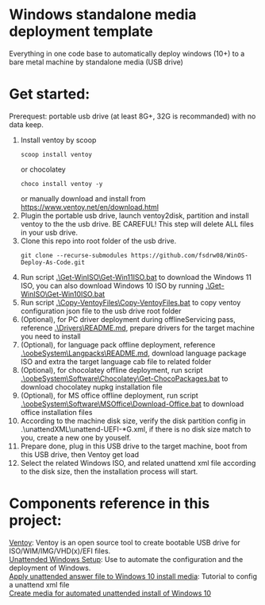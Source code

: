 # Windows standalone media deployment template
Everything in one code base to automatically deploy windows (10+) to a bare metal machine by standalone media (USB drive)

# Get started:
Prerequest: portable usb drive (at least 8G+, 32G is recommanded) with no data keep.  
1. Install ventoy by scoop 
   ```
   scoop install ventoy
   ```
   or chocolatey
   ```
   choco install ventoy -y
   ```
   or manually download and install from https://www.ventoy.net/en/download.html
2. Plugin the portable usb drive, launch ventoy2disk, partition and install ventoy to the the usb drive. BE CAREFUL! This step will delete ALL files in your usb drive.  
3. Clone this repo into root folder of the usb drive.
   ```
   git clone --recurse-submodules https://github.com/fsdrw08/WinOS-Deploy-As-Code.git
   ```  
4. Run script [.\Get-WinISO\Get-Win11ISO.bat](Get-WinISO/Get-Win11ISO.bat) to download the Windows 11 ISO, you can also download Windows 10 ISO by running [.\Get-WinISO\Get-Win10ISO.bat](Get-WinISO/Get-Win10ISO.bat)
5. Run script [.\Copy-VentoyFiles\Copy-VentoyFiles.bat](Copy-VentoyFiles/Copy-VentoyFiles.bat) to copy ventoy configuration json file to the usb drive root folder
6. (Optional), for PC driver deployment during offlineServicing pass, reference [.\Drivers\README.md](Drivers/README.md), prepare drivers for the target machine you need to install 
7. (Optional), for language pack offline deployment, reference [.\oobeSystem\Langpacks\README.md](oobesystem/Langpacks/README.md), download language package ISO and extra the target language cab file to related folder
8. (Optional), for chocolatey offline deployment, run script [.\oobeSystem\Software\Chocolatey\Get-ChocoPackages.bat](oobeSystem/Software/Chocolatey/Get-ChocoPackages.bat) to download chocolatey nupkg installation file
9. (Optional), for MS office offline deployment, run script [.\oobeSystem\Software\MSOffice\Download-Office.bat](oobeSystem/Software/MSOffice/Download-Office.bat) to download office installation files
10. According to the machine disk size, verify the disk partition config in .\unattendXML\unattend-UEFI-*G.xml, if there is no disk size match to you, create a new one by youself.
11. Prepare done, plug in this USB drive to the target machine, boot from this USB drive, then Ventoy get load
12. Select the related Windows ISO, and related unattend xml file according to the disk size, then the installation process will start.

# Components reference in this project:
[Ventoy](https://github.com/ventoy/Ventoy): Ventoy is an open source tool to create bootable USB drive for ISO/WIM/IMG/VHD(x)/EFI files.  
[Unattended Windows Setup](https://docs.microsoft.com/en-us/windows-hardware/customize/desktop/unattend/): Use to automate the configuration and the deployment of Windows.  
[Apply unattended answer file to Windows 10 install media](https://www.tenforums.com/tutorials/131765-apply-unattended-answer-file-windows-10-install-media.html): Tutorial to config a unattend xml file  
[Create media for automated unattended install of Windows 10](https://www.tenforums.com/tutorials/96683-create-media-automated-unattended-install-windows-10-a.html)


